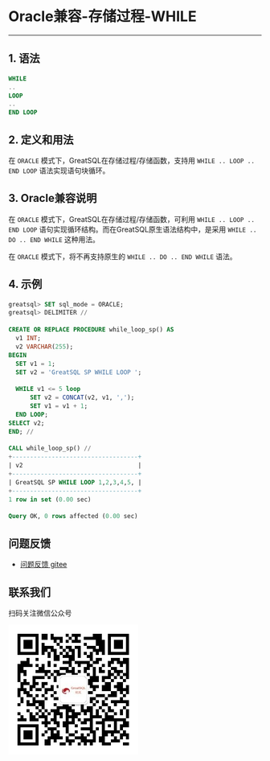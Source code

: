 # Oracle兼容-存储过程-WHILE
---


## 1. 语法

```sql
WHILE
.. 
LOOP
.. 
END LOOP
```

## 2. 定义和用法

在 `ORACLE` 模式下，GreatSQL在存储过程/存储函数，支持用 `WHILE .. LOOP .. END LOOP` 语法实现语句块循环。

## 3. Oracle兼容说明

在 `ORACLE` 模式下，GreatSQL在存储过程/存储函数，可利用 `WHILE .. LOOP .. END LOOP` 语句实现循环结构。而在GreatSQL原生语法结构中，是采用 `WHILE .. DO .. END WHILE` 这种用法。

在 `ORACLE` 模式下，将不再支持原生的 `WHILE .. DO .. END WHILE` 语法。

## 4. 示例


```sql
greatsql> SET sql_mode = ORACLE;
greatsql> DELIMITER //

CREATE OR REPLACE PROCEDURE while_loop_sp() AS
  v1 INT;
  v2 VARCHAR(255);
BEGIN
  SET v1 = 1;
  SET v2 = 'GreatSQL SP WHILE LOOP ';

  WHILE v1 <= 5 loop
      SET v2 = CONCAT(v2, v1, ',');
      SET v1 = v1 + 1;
  END LOOP;
SELECT v2;
END; //

CALL while_loop_sp() //
+-----------------------------------+
| v2                                |
+-----------------------------------+
| GreatSQL SP WHILE LOOP 1,2,3,4,5, |
+-----------------------------------+
1 row in set (0.00 sec)

Query OK, 0 rows affected (0.00 sec)
```




**问题反馈**
---
- [问题反馈 gitee](https://gitee.com/GreatSQL/GreatSQL-Manual/issues)


**联系我们**
---

扫码关注微信公众号

![greatsql-wx](/greatsql-wx.jpg)
